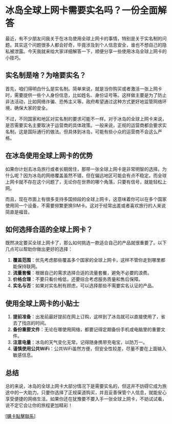 # 冰岛全球上网卡需要实名吗？一份全面解答

最近，有不少朋友问我关于在冰岛使用全球上网卡的事情，特别是关于实名制的问题。其实这个问题很多人都会好奇，毕竟涉及到个人信息安全，谁也不想自己的隐私被泄露。今天我就来给大家详细解答一下，顺便分享一些使用冰岛全球上网卡的小技巧。

## 实名制是啥？为啥要实名？

首先，咱们得明白什么是实名制。简单来说，就是当你购买或者激活一张上网卡时，需要提供一些个人身份信息，比如姓名、身份证号等。这样做主要是为了防止非法活动，比如网络诈骗、恐怖主义等。政府希望通过这种方式更好地监管网络环境，确保大家的安全。

不过，不同国家和地区对实名制的要求可能不一样。对于冰岛的全球上网卡来说，是否需要实名主要取决于运营商的具体政策。一般来说，正规的运营商都会要求实名制，这是国际通行的做法。但具体到冰岛，可能有些小众的运营商不会这么严格。

## 在冰岛使用全球上网卡的优势

如果你计划去冰岛旅行或者长期居住，那带一张全球上网卡是非常明智的选择。为什么呢？因为冰岛的网络覆盖虽然不错，但在偏远地区可能会有点不稳定。而全球上网卡就不存在这个问题了，无论你在世界的哪个角落，只要有信号，就能轻松上网。

而且，现在市面上有很多支持多国频段的全球上网卡，这意味着你可以在多个国家使用同一个设备，不需要频繁更换SIM卡。这对于经常出差或者喜欢旅行的人来说简直是福音。

## 如何选择合适的全球上网卡？

既然决定要买全球上网卡了，那么如何挑选一款适合自己的产品就很重要了。以下几点可以帮助你做出更好的选择：

1. **覆盖范围**：优先考虑那些覆盖多个国家的全球上网卡，这样不管你走到哪里都能保持联网。
2. **流量套餐**：根据自己的需求选择合适的流量套餐，避免不必要的浪费。
3. **价格合理**：不要只看价格低，还要综合考虑服务质量和售后保障。
4. **实名与否**：如果对实名制有顾虑，可以选择那些不需要实名认证的产品。

## 使用全球上网卡的小贴士

1. **提前准备**：出发前最好提前在网上订购，这样到了冰岛就可以直接使用了，省去了找店的时间。
2. **备份重要文件**：无论在哪使用网络，都要记得定期备份手机或电脑里的重要文件。
3. **注意电量**：冰岛的天气变化无常，记得随身携带充电宝，以防万一。
4. **谨慎使用公共WiFi**：公共WiFi虽然方便，但安全性较差，尽量不要在上面输入敏感信息。

## 总结

总的来说，冰岛的全球上网卡大部分情况下是需要实名的，但这并不妨碍它成为旅途中的一大助力。只要你选择了正规渠道购买，并且妥善保管个人信息，就能安心享受便捷的网络生活。如果你还在犹豫要不要入手一张全球上网卡，不妨试试看，说不定它会让你的旅程更加精彩！

[[購卡點擊聯系](https://t.me/s/esim1088)]